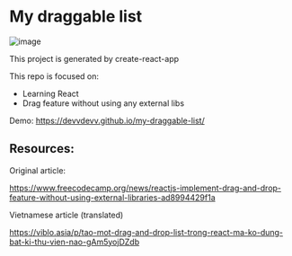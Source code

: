 # My draggable list

![image](https://user-images.githubusercontent.com/61457360/168459143-a1636dac-490f-4cdc-a7bf-c310b7002899.png)


This project is generated by create-react-app

This repo is focused on:

* Learning React
* Drag feature without using any external libs

Demo: https://devvdevv.github.io/my-draggable-list/

## Resources:

Original article:

https://www.freecodecamp.org/news/reactjs-implement-drag-and-drop-feature-without-using-external-libraries-ad8994429f1a

Vietnamese article (translated)

https://viblo.asia/p/tao-mot-drag-and-drop-list-trong-react-ma-ko-dung-bat-ki-thu-vien-nao-gAm5yojDZdb 
